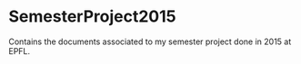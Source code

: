 # SemesterProject2015
Contains the documents associated to my semester project done in 2015 at EPFL.
